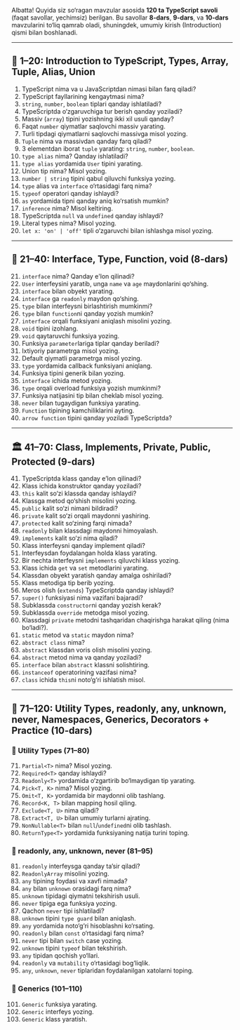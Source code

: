 Albatta! Quyida siz so‘ragan mavzular asosida **120 ta TypeScript savoli** (faqat savollar, yechimsiz) berilgan. Bu savollar **8-dars**, **9-dars**, va **10-dars** mavzularini to‘liq qamrab oladi, shuningdek, umumiy kirish (Introduction) qismi bilan boshlanadi.

---

## 🔰 **1–20: Introduction to TypeScript, Types, Array, Tuple, Alias, Union**

1. TypeScript nima va u JavaScriptdan nimasi bilan farq qiladi?
2. TypeScript fayllarining kengaytmasi nima?
3. `string`, `number`, `boolean` tiplari qanday ishlatiladi?
4. TypeScriptda o‘zgaruvchiga tur berish qanday yoziladi?
5. Massiv (`array`) tipini yozishning ikki xil usuli qanday?
6. Faqat `number` qiymatlar saqlovchi massiv yarating.
7. Turli tipdagi qiymatlarni saqlovchi massivga misol yozing.
8. `Tuple` nima va massivdan qanday farq qiladi?
9. 3 elementdan iborat `tuple` yarating: `string`, `number`, `boolean`.
10. `type alias` nima? Qanday ishlatiladi?
11. `type alias` yordamida `User` tipini yarating.
12. Union tip nima? Misol yozing.
13. `number | string` tipini qabul qiluvchi funksiya yozing.
14. `type` alias va `interface` o‘rtasidagi farq nima?
15. `typeof` operatori qanday ishlaydi?
16. `as` yordamida tipni qanday aniq ko‘rsatish mumkin?
17. `inference` nima? Misol keltiring.
18. TypeScriptda `null` va `undefined` qanday ishlaydi?
19. Literal types nima? Misol yozing.
20. `let x: 'on' | 'off'` tipli o‘zgaruvchi bilan ishlashga misol yozing.

---

## 🧩 **21–40: Interface, Type, Function, void** (8-dars)

21. `interface` nima? Qanday e'lon qilinadi?
22. `User` interfeysini yaratib, unga `name` va `age` maydonlarini qo‘shing.
23. `interface` bilan obyekt yarating.
24. `interface` ga `readonly` maydon qo‘shing.
25. `type` bilan interfeysni birlashtirish mumkinmi?
26. `type` bilan `function`ni qanday yozish mumkin?
27. `interface` orqali funksiyani aniqlash misolini yozing.
28. `void` tipini izohlang.
29. `void` qaytaruvchi funksiya yozing.
30. Funksiya `parameter`lariga tiplar qanday beriladi?
31. Ixtiyoriy parametrga misol yozing.
32. Default qiymatli parametrga misol yozing.
33. `type` yordamida callback funksiyani aniqlang.
34. Funksiya tipini generik bilan yozing.
35. `interface` ichida metod yozing.
36. `type` orqali overload funksiya yozish mumkinmi?
37. Funksiya natijasini tip bilan cheklab misol yozing.
38. `never` bilan tugaydigan funksiya yarating.
39. `Function` tipining kamchiliklarini ayting.
40. `arrow function` tipini qanday yoziladi TypeScriptda?

---

## 🏛️ **41–70: Class, Implements, Private, Public, Protected** (9-dars)

41. TypeScriptda klass qanday e’lon qilinadi?
42. Klass ichida konstruktor qanday yoziladi?
43. `this` kalit so‘zi klassda qanday ishlaydi?
44. Klassga metod qo‘shish misolini yozing.
45. `public` kalit so‘zi nimani bildiradi?
46. `private` kalit so‘zi orqali maydonni yashiring.
47. `protected` kalit so‘zining farqi nimada?
48. `readonly` bilan klassdagi maydonni himoyalash.
49. `implements` kalit so‘zi nima qiladi?
50. Klass interfeysni qanday implement qiladi?
51. Interfeysdan foydalangan holda klass yarating.
52. Bir nechta interfeysni `implements` qiluvchi klass yozing.
53. Klass ichida `get` va `set` metodlarini yarating.
54. Klassdan obyekt yaratish qanday amalga oshiriladi?
55. Klass metodiga tip berib yozing.
56. Meros olish (`extends`) TypeScriptda qanday ishlaydi?
57. `super()` funksiyasi nima vazifani bajaradi?
58. Subklassda `constructor`ni qanday yozish kerak?
59. Subklassda `override` metodga misol yozing.
60. Klassdagi `private` metodni tashqaridan chaqirishga harakat qiling (nima bo‘ladi?).
61. `static` metod va `static` maydon nima?
62. `abstract class` nima?
63. `abstract` klassdan voris olish misolini yozing.
64. `abstract` metod nima va qanday yoziladi?
65. `interface` bilan `abstract` klassni solishtiring.
66. `instanceof` operatorining vazifasi nima?
67. `class` ichida `this`ni noto‘g‘ri ishlatish misol.
---

## 🧠 **71–120: Utility Types, readonly, any, unknown, never, Namespaces, Generics, Decorators + Practice** (10-dars)

### 🔸 Utility Types (71–80)

71. `Partial<T>` nima? Misol yozing.
72. `Required<T>` qanday ishlaydi?
73. `Readonly<T>` yordamida o‘zgartirib bo‘lmaydigan tip yarating.
74. `Pick<T, K>` nima? Misol yozing.
75. `Omit<T, K>` yordamida bir maydonni olib tashlang.
76. `Record<K, T>` bilan mapping hosil qiling.
77. `Exclude<T, U>` nima qiladi?
78. `Extract<T, U>` bilan umumiy turlarni ajrating.
79. `NonNullable<T>` bilan `null`/`undefined`ni olib tashlash.
80. `ReturnType<T>` yordamida funksiyaning natija turini toping.

### 🔸 readonly, any, unknown, never (81–95)

81. `readonly` interfeysga qanday ta’sir qiladi?
82. `ReadonlyArray` misolini yozing.
83. `any` tipining foydasi va xavfi nimada?
84. `any` bilan `unknown` orasidagi farq nima?
85. `unknown` tipidagi qiymatni tekshirish usuli.
86. `never` tipiga ega funksiya yozing.
87. Qachon `never` tipi ishlatiladi?
88. `unknown` tipini `type guard` bilan aniqlash.
89. `any` yordamida noto‘g‘ri hisoblashni ko‘rsating.
90. `readonly` bilan `const` o‘rtasidagi farq nima?
91. `never` tipi bilan `switch` case yozing.
92. `unknown` tipini `typeof` bilan tekshirish.
93. `any` tipidan qochish yo‘llari.
94. `readonly` va `mutability` o‘rtasidagi bog‘liqlik.
95. `any`, `unknown`, `never` tiplaridan foydalanilgan xatolarni toping.

 
### 🔸 Generics (101–110)

101. `Generic` funksiya yarating.
102. `Generic` interfeys yozing.
103. `Generic` klass yaratish.
 
 
